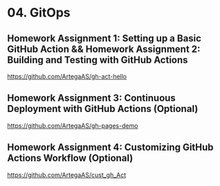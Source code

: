 # 04. GitOps


## Homework Assignment 1: Setting up a Basic GitHub Action && Homework Assignment 2: Building and Testing with GitHub Actions

https://github.com/ArtegaAS/gh-act-hello

## Homework Assignment 3: Continuous Deployment with GitHub Actions (Optional)

https://github.com/ArtegaAS/gh-pages-demo

## Homework Assignment 4: Customizing GitHub Actions Workflow (Optional)

https://github.com/ArtegaAS/cust_gh_Act
